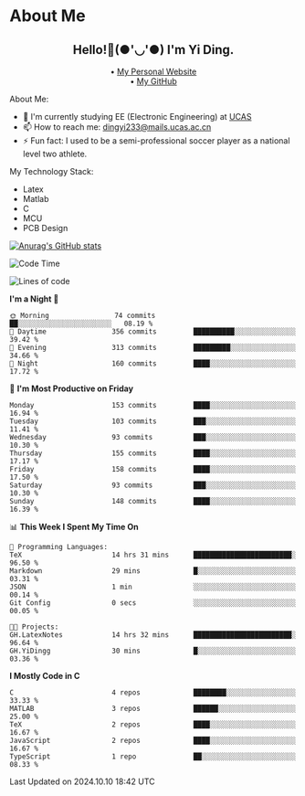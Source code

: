 # About Me

<h2 style="text-align:center;"> Hello!👋(●'◡'●) I'm Yi Ding.</h2>

<div style="text-align:center;">
  • <a href="https://yidingg.github.io/YiDingg">My Personal Website</a><br>
  • <a href="https://github.com/YiDingg">My GitHub</a>
</div>

About Me:
- 🔭 I'm currently studying EE (Electronic Engineering) at [UCAS](https://www.ucas.ac.cn/)
- 📫 How to reach me: dingyi233@mails.ucas.ac.cn
- ⚡ Fun fact: I used to be a semi-professional soccer player as a national level two athlete.

My Technology Stack:
- Latex
- Matlab
- C
- MCU
- PCB Design

[![Anurag's GitHub stats](https://github-readme-stats.vercel.app/api?username=YiDingg)](https://github.com/anuraghazra/github-readme-stats)

<!--START_SECTION:waka-->
![Code Time](http://img.shields.io/badge/Code%20Time-570%20hrs%2030%20mins-blue)

![Lines of code](https://img.shields.io/badge/From%20Hello%20World%20I%27ve%20Written-604.8%20thousand%20lines%20of%20code-blue)

**I'm a Night 🦉** 

```text
🌞 Morning                74 commits          ██░░░░░░░░░░░░░░░░░░░░░░░   08.19 % 
🌆 Daytime                356 commits         ██████████░░░░░░░░░░░░░░░   39.42 % 
🌃 Evening                313 commits         █████████░░░░░░░░░░░░░░░░   34.66 % 
🌙 Night                  160 commits         ████░░░░░░░░░░░░░░░░░░░░░   17.72 % 
```
📅 **I'm Most Productive on Friday** 

```text
Monday                   153 commits         ████░░░░░░░░░░░░░░░░░░░░░   16.94 % 
Tuesday                  103 commits         ███░░░░░░░░░░░░░░░░░░░░░░   11.41 % 
Wednesday                93 commits          ███░░░░░░░░░░░░░░░░░░░░░░   10.30 % 
Thursday                 155 commits         ████░░░░░░░░░░░░░░░░░░░░░   17.17 % 
Friday                   158 commits         ████░░░░░░░░░░░░░░░░░░░░░   17.50 % 
Saturday                 93 commits          ███░░░░░░░░░░░░░░░░░░░░░░   10.30 % 
Sunday                   148 commits         ████░░░░░░░░░░░░░░░░░░░░░   16.39 % 
```


📊 **This Week I Spent My Time On** 

```text
💬 Programming Languages: 
TeX                      14 hrs 31 mins      ████████████████████████░   96.50 % 
Markdown                 29 mins             █░░░░░░░░░░░░░░░░░░░░░░░░   03.31 % 
JSON                     1 min               ░░░░░░░░░░░░░░░░░░░░░░░░░   00.14 % 
Git Config               0 secs              ░░░░░░░░░░░░░░░░░░░░░░░░░   00.05 % 

🐱‍💻 Projects: 
GH.LatexNotes            14 hrs 32 mins      ████████████████████████░   96.64 % 
GH.YiDingg               30 mins             █░░░░░░░░░░░░░░░░░░░░░░░░   03.36 % 
```

**I Mostly Code in C** 

```text
C                        4 repos             ████████░░░░░░░░░░░░░░░░░   33.33 % 
MATLAB                   3 repos             ██████░░░░░░░░░░░░░░░░░░░   25.00 % 
TeX                      2 repos             ████░░░░░░░░░░░░░░░░░░░░░   16.67 % 
JavaScript               2 repos             ████░░░░░░░░░░░░░░░░░░░░░   16.67 % 
TypeScript               1 repo              ██░░░░░░░░░░░░░░░░░░░░░░░   08.33 % 
```




 Last Updated on 2024.10.10 18:42 UTC
<!--END_SECTION:waka-->
